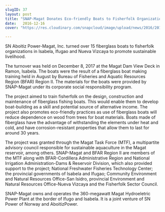 ```yaml
---
slugID: 37
layout: post
title: "SNAP-Magat Donates Eco-friendly Boats to Fisherfolk Organizations"
date:   2016-12-16 
cover: "https://res.cloudinary.com/snapcloud/image/upload/news/2016/2016-21-snap.jpg"

---
```

SN Aboitiz Power-Magat, Inc. turned over 15 fiberglass boats to fisherfolk organizations in Isabela, Ifugao and Nueva Vizcaya to promote sustainable livelihood.


The turnover was held on December 8, 2017 at the Magat Dam View Deck in Ramon, Isabela. The boats were the result of a fiberglass boat making training held in August by Bureau of Fisheries and Aquatic Resources Region (BFAR) Region II. The materials for the boats were provided by SNAP-Magat under its corporate social responsibility program.


The project aimed to train fisherfolk on the design, construction and maintenance of fiberglass fishing boats. This would enable them to develop boat-building as a skill and potential source of alternative income. The project also promotes eco-friendly practices as use of fiberglass boats will reduce dependence on wood from trees for boat materials. Boats made of fiberglass have the advantage of withstanding the elements under heat and cold, and have corrosion-resistant properties that allow them to last for around 30 years.


The project was granted through the Magat Task Force (MTF), a multipartite advisory council responsible for sustainable aquaculture in the Magat reservoir, among others. SNAP-Magat and BFAR Region II are members of the MTF along with BFAR-Cordillera Administrative Region and National Irrigation Administration-Dams & Reservoir Division, which also provided support to the project; National Freshwater Fisheries Technology Center; the provincial governments of Isabela and Ifugao; Community Environment and Natural Resources Office-San Isidro, provincial Environment and Natural Resources Office-Nueva Vizcaya and the Fisherfolk Sector Council.


SNAP-Magat owns and operates the 360-megawatt Magat Hydroeletric Power Plant at the border of Ifugo and Isabela. It is a joint venture of SN Power of Norway and AboitizPower.

